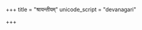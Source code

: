 +++
title = "श्रायन्तीयम्"
unicode_script = "devanagari"

+++
<div class="js_include" url="/vedAH_sAma/paravastu-saama/devaH/indraH/shrAyantIyam/"  newLevelForH1="1" includeTitle="false"> </div>